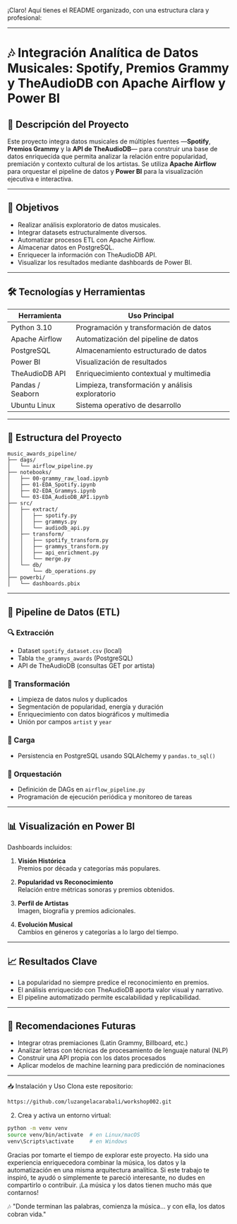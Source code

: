 ¡Claro! Aquí tienes el README organizado, con una estructura clara y profesional:

---

# 🎶 Integración Analítica de Datos Musicales: Spotify, Premios Grammy y TheAudioDB con Apache Airflow y Power BI

## 📌 Descripción del Proyecto

Este proyecto integra datos musicales de múltiples fuentes —**Spotify**, **Premios Grammy** y la **API de TheAudioDB**— para construir una base de datos enriquecida que permita analizar la relación entre popularidad, premiación y contexto cultural de los artistas. Se utiliza **Apache Airflow** para orquestar el pipeline de datos y **Power BI** para la visualización ejecutiva e interactiva.

---

## 🎯 Objetivos

- Realizar análisis exploratorio de datos musicales.  
- Integrar datasets estructuralmente diversos.  
- Automatizar procesos ETL con Apache Airflow.  
- Almacenar datos en PostgreSQL.  
- Enriquecer la información con TheAudioDB API.  
- Visualizar los resultados mediante dashboards de Power BI.

---

## 🛠️ Tecnologías y Herramientas

| Herramienta        | Uso Principal                                     |
|--------------------|--------------------------------------------------|
| Python 3.10        | Programación y transformación de datos          |
| Apache Airflow     | Automatización del pipeline de datos            |
| PostgreSQL         | Almacenamiento estructurado de datos            |
| Power BI           | Visualización de resultados                      |
| TheAudioDB API     | Enriquecimiento contextual y multimedia         |
| Pandas / Seaborn   | Limpieza, transformación y análisis exploratorio |
| Ubuntu Linux       | Sistema operativo de desarrollo                 |

---

## 📂 Estructura del Proyecto

```
music_awards_pipeline/
├── dags/
│   └── airflow_pipeline.py
├── notebooks/
│   ├── 00-grammy_raw_load.ipynb
│   ├── 01-EDA_Spotify.ipynb
│   ├── 02-EDA_Grammys.ipynb
│   └── 03-EDA_AudioDB_API.ipynb
├── src/
│   ├── extract/
│   │   ├── spotify.py
│   │   ├── grammys.py
│   │   └── audiodb_api.py
│   ├── transform/
│   │   ├── spotify_transform.py
│   │   ├── grammys_transform.py
│   │   ├── api_enrichment.py
│   │   └── merge.py
│   └── db/
│       └── db_operations.py
├── powerbi/
│   └── dashboards.pbix
```

---

## 🧬 Pipeline de Datos (ETL)

### 🔍 Extracción

- Dataset `spotify_dataset.csv` (local)  
- Tabla `the_grammys_awards` (PostgreSQL)  
- API de TheAudioDB (consultas GET por artista)

### 🧪 Transformación

- Limpieza de datos nulos y duplicados  
- Segmentación de popularidad, energía y duración  
- Enriquecimiento con datos biográficos y multimedia  
- Unión por campos `artist` y `year`

### 🧱 Carga

- Persistencia en PostgreSQL usando SQLAlchemy y `pandas.to_sql()`

### 🧩 Orquestación

- Definición de DAGs en `airflow_pipeline.py`  
- Programación de ejecución periódica y monitoreo de tareas

---

## 📊 Visualización en Power BI

Dashboards incluidos:

1. **Visión Histórica**  
   Premios por década y categorías más populares.

2. **Popularidad vs Reconocimiento**  
   Relación entre métricas sonoras y premios obtenidos.

3. **Perfil de Artistas**  
   Imagen, biografía y premios adicionales.

4. **Evolución Musical**  
   Cambios en géneros y categorías a lo largo del tiempo.

---

## 📈 Resultados Clave

- La popularidad no siempre predice el reconocimiento en premios.  
- El análisis enriquecido con TheAudioDB aporta valor visual y narrativo.  
- El pipeline automatizado permite escalabilidad y replicabilidad.

---

## 🔮 Recomendaciones Futuras

- Integrar otras premiaciones (Latin Grammy, Billboard, etc.)  
- Analizar letras con técnicas de procesamiento de lenguaje natural (NLP)  
- Construir una API propia con los datos procesados  
- Aplicar modelos de machine learning para predicción de nominaciones

---
📥 Instalación y Uso
Clona este repositorio:
```bash
https://github.com/luzangelacarabali/workshop002.git
```


2. Crea y activa un entorno virtual:

```bash
python -m venv venv
source venv/bin/activate  # en Linux/macOS
venv\Scripts\activate     # en Windows
```



Gracias por tomarte el tiempo de explorar este proyecto. Ha sido una experiencia enriquecedora combinar la música, los datos y la automatización en una misma arquitectura analítica.
Si este trabajo te inspiró, te ayudó o simplemente te pareció interesante, no dudes en compartirlo o contribuir.
¡La música y los datos tienen mucho más que contarnos!

🎶 "Donde terminan las palabras, comienza la música... y con ella, los datos cobran vida."




